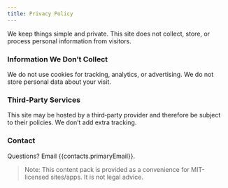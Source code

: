 ```yaml
---
title: Privacy Policy
---
```

We keep things simple and private. This site does not collect, store, or process personal information from visitors.

### Information We Don’t Collect
We do not use cookies for tracking, analytics, or advertising. We do not store personal data about your visit.

### Third-Party Services
This site may be hosted by a third‑party provider and therefore be subject to their policies. We don’t add extra tracking.

### Contact
Questions? Email {{contacts.primaryEmail}}.

> Note: This content pack is provided as a convenience for MIT-licensed sites/apps. It is not legal advice.


